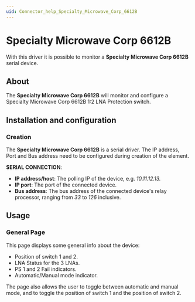 ```yaml
---
uid: Connector_help_Specialty_Microwave_Corp_6612B
---
```


# Specialty Microwave Corp 6612B

With this driver it is possible to monitor a **Specialty Microwave Corp 6612B** serial device.

## About

The ********Specialty Microwave Corp 6612B******** will monitor and configure a Specialty Microwave Corp 6612B 1:2 LNA Protection switch.

## Installation and configuration

### Creation

The ************Specialty Microwave Corp 6612B************ is a serial driver. The IP address, Port and Bus address need to be configured during creation of the element.

**SERIAL CONNECTION**:

- **IP address/host**: The polling IP of the device, e.g. *10.11.12.13.*
- **IP port**: The port of the connected device.
- **Bus address**: The bus address of the connected device's relay processor, ranging from *33* to *126* inclusive.

## Usage

### General Page

This page displays some general info about the device:

- Position of switch 1 and 2.
- LNA Status for the 3 LNAs.
- PS 1 and 2 Fail indicators.
- Automatic/Manual mode indicator.

The page also allows the user to toggle between automatic and manual mode, and to toggle the position of switch 1 and the position of switch 2.
